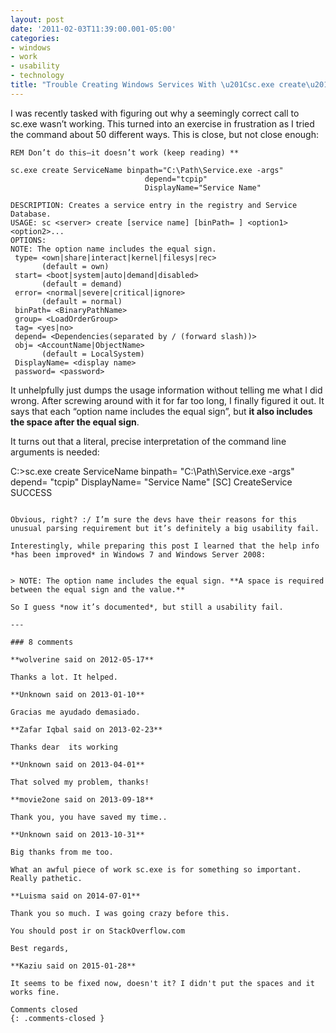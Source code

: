 ```yaml
---
layout: post
date: '2011-02-03T11:39:00.001-05:00'
categories:
- windows
- work
- usability
- technology
title: "Trouble Creating Windows Services With \u201Csc.exe create\u201D"
---
```



I was recently tasked with figuring out why a seemingly correct call to sc.exe wasn’t working. This turned into an exercise in frustration as I tried the command about 50 different ways. This is close, but not close enough:

```batch
REM Don’t do this—it doesn’t work (keep reading) **

sc.exe create ServiceName binpath="C:\Path\Service.exe -args"
                              depend="tcpip"
                              DisplayName="Service Name"

DESCRIPTION: Creates a service entry in the registry and Service Database.
USAGE: sc <server> create [service name] [binPath= ] <option1> <option2>...
OPTIONS:
NOTE: The option name includes the equal sign.
 type= <own|share|interact|kernel|filesys|rec>
       (default = own)
 start= <boot|system|auto|demand|disabled>
       (default = demand)
 error= <normal|severe|critical|ignore>
       (default = normal)
 binPath= <BinaryPathName>
 group= <LoadOrderGroup>
 tag= <yes|no>
 depend= <Dependencies(separated by / (forward slash))>
 obj= <AccountName|ObjectName>
       (default = LocalSystem)
 DisplayName= <display name>
 password= <password>
```

It unhelpfully just dumps the usage information without telling me what I did wrong. After screwing around with it for far too long, I finally figured it out. It says that each “option name includes the equal sign”, but **it also includes the space after the equal sign**.

It turns out that a literal, precise interpretation of the command line arguments is needed:

C:\>sc.exe create ServiceName binpath= "C:\Path\Service.exe -args" 
                              depend= "tcpip" 
                              DisplayName= "Service Name"
[SC] CreateService SUCCESS
```

Obvious, right? :/ I’m sure the devs have their reasons for this unusual parsing requirement but it’s definitely a big usability fail.

Interestingly, while preparing this post I learned that the help info *has been improved* in Windows 7 and Windows Server 2008:


> NOTE: The option name includes the equal sign. **A space is required between the equal sign and the value.**

So I guess *now it’s documented*, but still a usability fail.

---

### 8 comments

**wolverine said on 2012-05-17**

Thanks a lot. It helped.

**Unknown said on 2013-01-10**

Gracias me ayudado demasiado.

**Zafar Iqbal said on 2013-02-23**

Thanks dear  its working 

**Unknown said on 2013-04-01**

That solved my problem, thanks!

**movie2one said on 2013-09-18**

Thank you, you have saved my time..

**Unknown said on 2013-10-31**

Big thanks from me too.

What an awful piece of work sc.exe is for something so important. Really pathetic.

**Luisma said on 2014-07-01**

Thank you so much. I was going crazy before this.

You should post ir on StackOverflow.com

Best regards,

**Kaziu said on 2015-01-28**

It seems to be fixed now, doesn't it? I didn't put the spaces and it works fine.

Comments closed
{: .comments-closed }